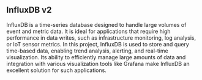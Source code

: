 ## InfluxDB v2

InfluxDB is a time-series database designed to handle large volumes of event and metric data. It is ideal for applications that require high performance in data writes, such as infrastructure monitoring, log analysis, or IoT sensor metrics. In this project, InfluxDB is used to store and query time-based data, enabling trend analysis, alerting, and real-time visualization. Its ability to efficiently manage large amounts of data and integration with various visualization tools like Grafana make InfluxDB an excellent solution for such applications.
